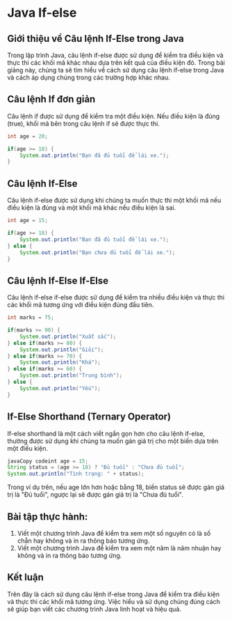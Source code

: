 # Java If-else

## Giới thiệu về Câu lệnh If-Else trong Java

Trong lập trình Java, câu lệnh if-else được sử dụng để kiểm tra điều kiện và thực thi các khối mã khác nhau dựa trên kết quả của điều kiện đó. Trong bài giảng này, chúng ta sẽ tìm hiểu về cách sử dụng câu lệnh if-else trong Java và cách áp dụng chúng trong các trường hợp khác nhau.

## **Câu lệnh If đơn giản**

Câu lệnh if được sử dụng để kiểm tra một điều kiện. Nếu điều kiện là đúng (true), khối mã bên trong câu lệnh if sẽ được thực thi.

```java
int age = 20;

if(age >= 18) {
    System.out.println("Bạn đã đủ tuổi để lái xe.");
}
```

## **Câu lệnh If-Else**

Câu lệnh if-else được sử dụng khi chúng ta muốn thực thi một khối mã nếu điều kiện là đúng và một khối mã khác nếu điều kiện là sai.

```java
int age = 15;

if(age >= 18) {
    System.out.println("Bạn đã đủ tuổi để lái xe.");
} else {
    System.out.println("Bạn chưa đủ tuổi để lái xe.");
}
```

## **Câu lệnh If-Else If-Else**

Câu lệnh if-else if-else được sử dụng để kiểm tra nhiều điều kiện và thực thi các khối mã tương ứng với điều kiện đúng đầu tiên.

```java
int marks = 75;

if(marks >= 90) {
    System.out.println("Xuất sắc");
} else if(marks >= 80) {
    System.out.println("Giỏi");
} else if(marks >= 70) {
    System.out.println("Khá");
} else if(marks >= 60) {
    System.out.println("Trung bình");
} else {
    System.out.println("Yếu");
}
```

## **If-Else Shorthand (Ternary Operator)**

If-else shorthand là một cách viết ngắn gọn hơn cho câu lệnh if-else, thường được sử dụng khi chúng ta muốn gán giá trị cho một biến dựa trên một điều kiện.

```java
javaCopy codeint age = 15;
String status = (age >= 18) ? "Đủ tuổi" : "Chưa đủ tuổi";
System.out.println("Tình trạng: " + status);
```

Trong ví dụ trên, nếu age lớn hơn hoặc bằng 18, biến status sẽ được gán giá trị là "Đủ tuổi", ngược lại sẽ được gán giá trị là "Chưa đủ tuổi".

## **Bài tập thực hành:**

1. Viết một chương trình Java để kiểm tra xem một số nguyên có là số chẵn hay không và in ra thông báo tương ứng.
2. Viết một chương trình Java để kiểm tra xem một năm là năm nhuận hay không và in ra thông báo tương ứng.

## **Kết luận**

Trên đây là cách sử dụng câu lệnh if-else trong Java để kiểm tra điều kiện và thực thi các khối mã tương ứng. Việc hiểu và sử dụng chúng đúng cách sẽ giúp bạn viết các chương trình Java linh hoạt và hiệu quả.
